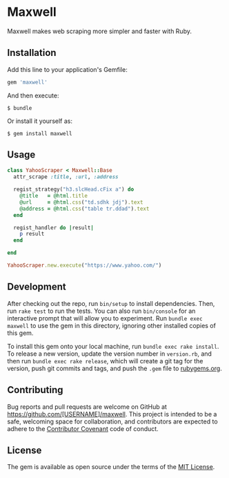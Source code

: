 # Maxwell

Maxwell makes web scraping more simpler and faster with Ruby.

## Installation

Add this line to your application's Gemfile:

```ruby
gem 'maxwell'
```

And then execute:

    $ bundle

Or install it yourself as:

    $ gem install maxwell

## Usage

```ruby
class YahooScraper < Maxwell::Base
  attr_scrape :title, :url, :address

  regist_strategy("h3.slcHead.cFix a") do
    @title   = @html.title
    @url     = @html.css("td.sdhk jdj").text
    @address = @html.css("table tr.ddad").text
  end

  regist_handler do |result|
    p result
  end

end

YahooScraper.new.execute("https://www.yahoo.com/")
```

## Development

After checking out the repo, run `bin/setup` to install dependencies. Then, run `rake test` to run the tests. You can also run `bin/console` for an interactive prompt that will allow you to experiment. Run `bundle exec maxwell` to use the gem in this directory, ignoring other installed copies of this gem.

To install this gem onto your local machine, run `bundle exec rake install`. To release a new version, update the version number in `version.rb`, and then run `bundle exec rake release`, which will create a git tag for the version, push git commits and tags, and push the `.gem` file to [rubygems.org](https://rubygems.org).

## Contributing

Bug reports and pull requests are welcome on GitHub at https://github.com/[USERNAME]/maxwell. This project is intended to be a safe, welcoming space for collaboration, and contributors are expected to adhere to the [Contributor Covenant](contributor-covenant.org) code of conduct.


## License

The gem is available as open source under the terms of the [MIT License](http://opensource.org/licenses/MIT).
